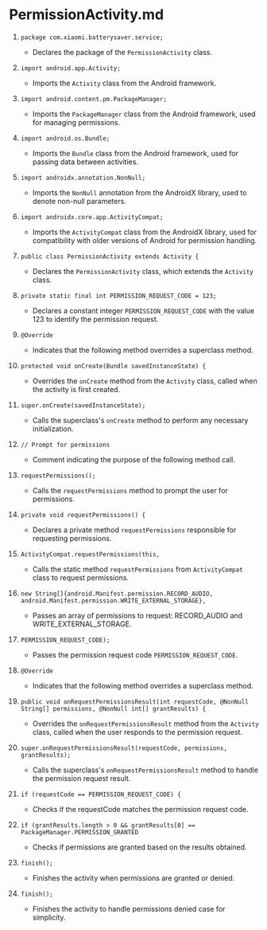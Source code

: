 # PermissionActivity.md

1. `package com.xiaomi.batterysaver.service;`
   - Declares the package of the `PermissionActivity` class.

3. `import android.app.Activity;`
   - Imports the `Activity` class from the Android framework.

4. `import android.content.pm.PackageManager;`
   - Imports the `PackageManager` class from the Android framework, used for managing permissions.

5. `import android.os.Bundle;`
   - Imports the `Bundle` class from the Android framework, used for passing data between activities.

7. `import androidx.annotation.NonNull;`
   - Imports the `NonNull` annotation from the AndroidX library, used to denote non-null parameters.

8. `import androidx.core.app.ActivityCompat;`
   - Imports the `ActivityCompat` class from the AndroidX library, used for compatibility with older versions of Android for permission handling.

10. `public class PermissionActivity extends Activity {`
    - Declares the `PermissionActivity` class, which extends the `Activity` class.

12. `private static final int PERMISSION_REQUEST_CODE = 123;`
    - Declares a constant integer `PERMISSION_REQUEST_CODE` with the value 123 to identify the permission request.

15. `@Override`
    - Indicates that the following method overrides a superclass method.

16. `protected void onCreate(Bundle savedInstanceState) {`
    - Overrides the `onCreate` method from the `Activity` class, called when the activity is first created.

18. `super.onCreate(savedInstanceState);`
    - Calls the superclass's `onCreate` method to perform any necessary initialization.

19. `// Prompt for permissions`
    - Comment indicating the purpose of the following method call.

20. `requestPermissions();`
    - Calls the `requestPermissions` method to prompt the user for permissions.

23. `private void requestPermissions() {`
    - Declares a private method `requestPermissions` responsible for requesting permissions.

25. `ActivityCompat.requestPermissions(this,`
    - Calls the static method `requestPermissions` from `ActivityCompat` class to request permissions.

26. `new String[]{android.Manifest.permission.RECORD_AUDIO, android.Manifest.permission.WRITE_EXTERNAL_STORAGE},`
    - Passes an array of permissions to request: RECORD_AUDIO and WRITE_EXTERNAL_STORAGE.

27. `PERMISSION_REQUEST_CODE);`
    - Passes the permission request code `PERMISSION_REQUEST_CODE`.

31. `@Override`
    - Indicates that the following method overrides a superclass method.

32. `public void onRequestPermissionsResult(int requestCode, @NonNull String[] permissions, @NonNull int[] grantResults) {`
    - Overrides the `onRequestPermissionsResult` method from the `Activity` class, called when the user responds to the permission request.

34. `super.onRequestPermissionsResult(requestCode, permissions, grantResults);`
    - Calls the superclass's `onRequestPermissionsResult` method to handle the permission request result.

36. `if (requestCode == PERMISSION_REQUEST_CODE) {`
    - Checks if the requestCode matches the permission request code.

38. `if (grantResults.length > 0 && grantResults[0] == PackageManager.PERMISSION_GRANTED`
    - Checks if permissions are granted based on the results obtained.

42. `finish();`
    - Finishes the activity when permissions are granted or denied.

44. `finish();`
    - Finishes the activity to handle permissions denied case for simplicity.
